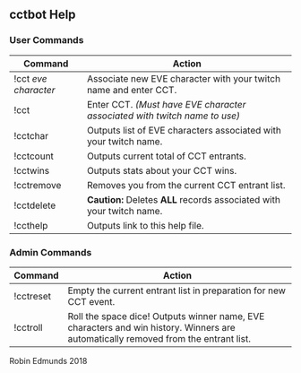 ## cctbot Help
### User Commands
Command | Action
--- | ---
!cct *eve character* | Associate new EVE character with your twitch name and enter CCT.
!cct | Enter CCT. *(Must have EVE character associated with twitch name to use)*
!cctchar | Outputs list of EVE characters associated with your twitch name.
!cctcount | Outputs current total of CCT entrants.
!cctwins | Outputs stats about your CCT wins.
!cctremove | Removes you from the current CCT entrant list.
!cctdelete | **Caution:** Deletes **ALL** records associated with your twitch name.
!ccthelp | Outputs link to this help file.

### Admin Commands
Command | Action
--- | ---
!cctreset | Empty the current entrant list in preparation for new CCT event.
!cctroll | Roll the space dice! Outputs winner name, EVE characters and win history. Winners are automatically removed from the entrant list.

Robin Edmunds 2018
